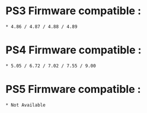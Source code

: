 # PS3 Firmware compatible :
    * 4.86 / 4.87 / 4.88 / 4.89

# PS4 Firmware compatible :
    * 5.05 / 6.72 / 7.02 / 7.55 / 9.00
    
# PS5 Firmware compatible :
    * Not Available
